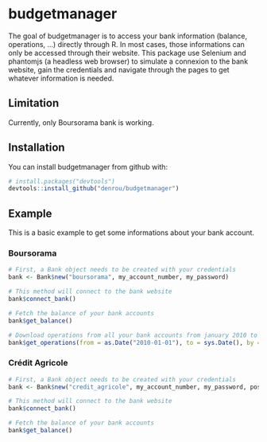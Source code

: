 # budgetmanager

The goal of budgetmanager is to access your bank information (balance, operations, ...) directly through R.
In most cases, those informations can only be accessed through their website.
This package use Selenium and phantomjs (a headless web browser) to simulate a connexion to the bank website, gain the credentials and navigate through the pages to get whatever information is needed.

## Limitation

Currently, only Boursorama bank is working.

## Installation

You can install budgetmanager from github with:

``` r
# install.packages("devtools")
devtools::install_github("denrou/budgetmanager")
```

## Example

This is a basic example to get some informations about your bank account.

### Boursorama

``` r
# First, a Bank object needs to be created with your credentials
bank <- Bank$new("boursorama", my_account_number, my_password)

# This method will connect to the bank website
bank$connect_bank()

# Fetch the balance of your bank accounts
bank$get_balance()

# Download operations from all your bank accounts from january 2010 to today
bank$get_operations(from = as.Date("2010-01-01"), to = sys.Date(), by = "1 year")
```

### Crédit Agricole

``` r
# First, a Bank object needs to be created with your credentials
bank <- Bank$new("credit_agricole", my_account_number, my_password, postal_code)

# This method will connect to the bank website
bank$connect_bank()

# Fetch the balance of your bank accounts
bank$get_balance()
```
